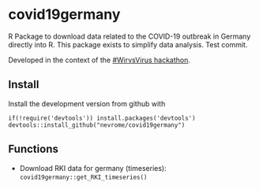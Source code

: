 # covid19germany

R Package to download data related to the COVID-19 outbreak in Germany directly into R. This package exists to simplify data analysis.
Test commit. 

Developed in the context of the [#WirvsVirus hackathon](https://www.bundesregierung.de/breg-de/themen/coronavirus/wir-vs-virus-1731968).

## Install 

Install the development version from github with

```
if(!require('devtools')) install.packages('devtools')
devtools::install_github("nevrome/covid19germany")
```
## Functions

- Download RKI data for germany (timeseries): `covid19germany::get_RKI_timeseries()`


